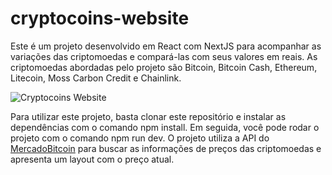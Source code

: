 # cryptocoins-website

Este é um projeto desenvolvido em React com NextJS para acompanhar as variações das criptomoedas e compará-las com seus valores em reais. As criptomoedas abordadas pelo projeto são Bitcoin, Bitcoin Cash, Ethereum, Litecoin, Moss Carbon Credit e Chainlink.

![Cryptocoins Website](https://i.imgur.com/nIKA6nw.png)

Para utilizar este projeto, basta clonar este repositório e instalar as dependências com o comando npm install. Em seguida, você pode rodar o projeto com o comando npm run dev. O projeto utiliza a API do [MercadoBitcoin](https://www.mercadobitcoin.net) para buscar as informações de preços das criptomoedas e apresenta um layout com o preço atual.
